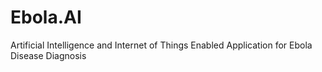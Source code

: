 # Ebola.AI
Artificial Intelligence and Internet of Things Enabled Application for Ebola Disease Diagnosis
